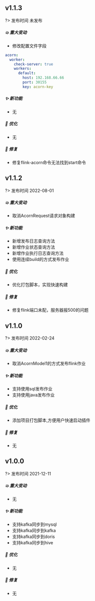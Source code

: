 ## **v1.1.3**

?> 发布时间 未发布

##### 💥️ 重大变动

- 修改配置文件字段
  
```yml
acorn:
  worker:
    check-server: true
    workers:
      default:
        host: 192.168.66.66
        port: 30155
        key: acorn-key
```

##### ✨ 新功能

- 无

##### 🎨 优化

- 无

##### 🐛 修复

- 修复flink-acorn命令无法找到start命令

## **v1.1.2**

?> 发布时间 2022-08-01

##### 💥️ 重大变动

- 取消AcornRequest请求对象构建

##### ✨ 新功能

- 新增发布日志查询方法
- 新增作业状态查询方法
- 新增作业执行日志查询方法
- 使用连续build的方式发布作业

##### 🎨 优化

- 优化打包脚本，实现快速构建

##### 🐛 修复

- 修复flink端口未配，服务器报500的问题

## **v1.1.0**

?> 发布时间 2022-02-24

##### 💥️ 重大变动

- 取消AcornModel1的方式发布flink作业

##### ✨ 新功能

- 支持使用sql发布作业
- 支持使用java发布作业

##### 🎨 优化

- 添加项目打包脚本,方便用户快速启动插件

##### 🐛 修复

- 无

## **v1.0.0**

?> 发布时间 2021-12-11

##### 💥️ 重大变动

- 无

##### ✨ 新功能

- 支持kafka同步到mysql
- 支持kafka同步到kafka
- 支持kafka同步到doris
- 支持kafka同步到hive

##### 🎨 优化

- 无

##### 🐛 修复

- 无
